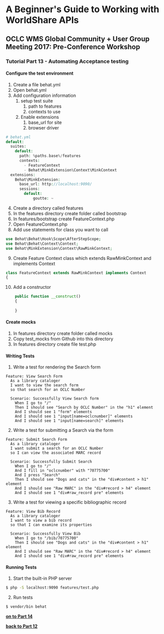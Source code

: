 # A Beginner's Guide to Working with WorldShare APIs
## OCLC WMS Global Community + User Group Meeting 2017: Pre-Conference Workshop
### Tutorial Part 13 - Automating Acceptance testing

#### Configure the test environment
1. Create a file behat.yml
2. Open behat.yml
3. Add configuration information
    1. setup test suite
        1. path to features
        2. contexts to use
    2. Enable extensions
        1. base_url for site
        2. browser driver
```php
# behat.yml     
default:
  suites:
    default:
      path: %paths.base%/features
      contexts:
        - FeatureContext
        - Behat\MinkExtension\Context\MinkContext  
  extensions:
    Behat\MinkExtension:
      base_url: http://localhost:9090/
      sessions:
        default:
            goutte: ~
```
4. Create a directory called features
5. In the features directory create folder called bootstrap
6. In features/bootstrap create FeatureContext.php
7. Open FeatureContext.php
8. Add use statements for class you want to call
```php
use Behat\Behat\Hook\Scope\AfterStepScope;
use Behat\Behat\Context\Context;
use Behat\MinkExtension\Context\RawMinkContext;
```
9. Create Feature Context class which extends RawMinkContext and implements Context
```php
class FeatureContext extends RawMinkContext implements Context
{
```
10. Add a constructor
```php
    public function __construct()
    {
        
    }
```

#### Create mocks
1. In features directory create folder called mocks
2. Copy test_mocks from Github into this directory
3. In features directory create file test.php 

#### Writing Tests
1. Write a test for rendering the Search form
```
Feature: View Search Form
  As a library cataloger
  I want to view the search form
  so that search for an OCLC Number
  
  Scenario: Successfully View Search form
    When I go to "/"
    Then I should see "Search by OCLC Number" in the "h1" element
    And I should see 1 "form" elements
    And I should see 1 "input[name=oclcnumber]" elements
    And I should see 1 "input[name=search]" elements
```    
2. Write a test for submitting a Search via the form
```
Feature: Submit Search Form
  As a library cataloger
  I want submit a search for an OCLC Number
  so I can view the associated MARC record
  
  Scenario: Successfully Submit Search
    When I go to "/"
    And I fill in "oclcnumber" with "70775700"
    And I press "Search"
    Then I should see "Dogs and cats" in the "div#content > h1" element
    And I should see "Raw MARC" in the "div#record > h4" element 
    And I should see 1 "div#raw_record pre" elements
```    
3. Write a test for viewing a specific bibliographic record
```
Feature: View Bib Record
  As a library cataloger
  I want to view a bib record
  so that I can examine its properties
  
  Scenario: Successfully View Bib
    When I go to "/bib/70775700"
    Then I should see "Dogs and cats" in the "div#content > h1" element
    And I should see "Raw MARC" in the "div#record > h4" element 
    And I should see 1 "div#raw_record pre" elements
```

#### Running Tests
1. Start the built-in PHP server
```bash
$ php -S localhost:9090 features/test.php
```
2. Run tests
```bash
$ vendor/bin behat
```

**[on to Part 14](tutorial-14.md)**

**[back to Part 12](tutorial-12.md)**